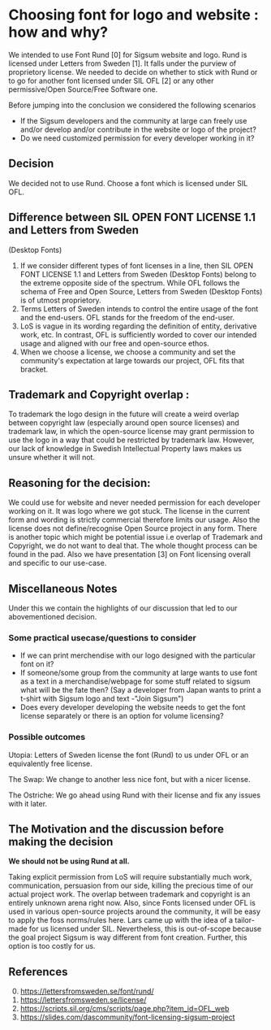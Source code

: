 # Choosing font for logo and website : how and why?
    
We intended to use Font Rund [0] for Sigsum website and logo. Rund is licensed
under Letters from Sweden [1].  It falls under the purview of  proprietory
license. We needed to decide on whether to stick with Rund or to go for another
font licensed under SIL OFL [2] or any other permissive/Open Source/Free
Software one.
 
Before jumping into the conclusion we considered the following scenarios 
 
  - If the Sigsum developers and the community at large can freely use and/or
  develop and/or contribute in the website or logo of the project?
  - Do we need customized permission for every developer working in it?

## Decision 

We decided not to use Rund.
Choose a font which is licensed under SIL OFL.

## Difference between SIL OPEN FONT LICENSE 1.1 and Letters from Sweden
(Desktop Fonts)

  1. If we consider different types of font licenses in a line, then SIL OPEN
  FONT LICENSE 1.1 and Letters from Sweden (Desktop Fonts) belong to the extreme
  opposite side of the spectrum. While OFL follows the schema of Free and Open
  Source, Letters from Sweden (Desktop Fonts) is of utmost proprietory. 
  2. Terms Letters of Sweden intends to control the entire usage of the font and
  the end-users. OFL stands for the freedom of the end-user.
  3. LoS is vague in its wording regarding the definition of entity, derivative
  work, etc. In contrast, OFL is sufficiently worded to cover our intended
  usage and aligned with our free and open-source ethos.
  4. When we choose a license, we choose a community and set the community's
  expectation at large towards our project, OFL fits that bracket.

## Trademark and Copyright overlap :

To trademark the logo design in the future will create a weird overlap between
copyright law (especially around open source licenses) and trademark law, in
which the open-source license may grant permission to use the logo in a way that
could be restricted by trademark law. However, our lack of knowledge in Swedish
Intellectual Property laws makes us unsure whether it will not.

## Reasoning for the decision:

We could use for website and never needed permission for each developer working
on it. It was logo where we got stuck. The license in the current form and
wording is strictly commercial therefore limits our usage. Also the license does
not define/recognise Open Source project in any form. There is another topic
which might be potential issue i.e overlap of Trademark and Copyright, we do not
want to deal that.  The whole thought process can be found in the pad. Also we
have presentation [3] on Font licensing overall and specific to our use-case.

## Miscellaneous Notes

Under this we contain the highlights of our discussion that led to our
abovementioned decision.

### Some practical usecase/questions to consider

- If we can print merchendise with our logo designed with the particular font
on it?
- If someone/some group from the community at large wants to use font as a text
in a merchandise/webpage for some stuff related to sigsum what will be the fate
then? (Say a developer from Japan wants to print a t-shirt with Sigsum logo and
text -"Join Sigsum")
- Does every developer developing the website needs to get the font license
separately or there is an option for volume licensing?

### Possible outcomes 

Utopia: Letters of Sweden license the font (Rund) to us under OFL or an
equivalently free license.

The Swap: We change to another less nice font, but with a nicer license.

The Ostriche: We go ahead using Rund with their license and fix any issues with
it later.

## The Motivation and the discussion before making the decision

**We should not be using Rund at all.**

Taking explicit permission from LoS will require substantially much work,
communication, persuasion from our side, killing the precious time of our actual
project work.  The overlap between trademark and copyright is an entirely
unknown arena right now.  Also, since Fonts licensed under OFL is used in
various open-source projects around the community, it will be easy to apply the
foss norms/rules here.  Lars came up with the idea of a tailor-made for us
licensed under SIL. Nevertheless, this is out-of-scope because the goal project
Sigsum is way different from font creation. Further, this option is too costly
for us.

## References
0. https://lettersfromsweden.se/font/rund/
1. https://lettersfromsweden.se/license/
2. https://scripts.sil.org/cms/scripts/page.php?item_id=OFL_web
3. https://slides.com/dascommunity/font-licensing-sigsum-project
